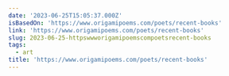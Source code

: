 ```yaml
---
date: '2023-06-25T15:05:37.000Z'
isBasedOn: 'https://www.origamipoems.com/poets/recent-books'
link: 'https://www.origamipoems.com/poets/recent-books'
slug: 2023-06-25-httpswwworigamipoemscompoetsrecent-books
tags:
  - art
title: 'https://www.origamipoems.com/poets/recent-books'
---
```


